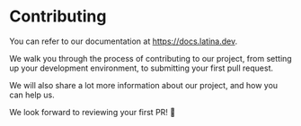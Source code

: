 # Contributing

You can refer to our documentation at https://docs.latina.dev.

We walk you through the process of contributing to our project, from setting up your development environment, to submitting your first pull request.

We will also share a lot more information about our project, and how you can help us.

We look forward to reviewing your first PR! 🦉
